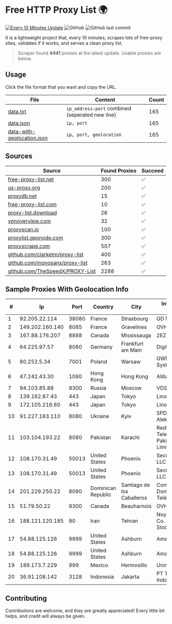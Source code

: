 
# Free HTTP Proxy List 🌍

[![Every 10 Minutes Update](https://github.com/mertguvencli/http-proxy-list/actions/workflows/main.yml/badge.svg?branch=main)](https://github.com/mertguvencli/http-proxy-list/actions/workflows/main.yml)
![GitHub](https://img.shields.io/github/license/mertguvencli/http-proxy-list)
![GitHub last commit](https://img.shields.io/github/last-commit/mertguvencli/http-proxy-list)

It is a lightweight project that, every 10 minutes, scrapes lots of free-proxy sites, validates if it works, and serves a clean proxy list.


> Scraper found **4441** proxies at the latest update. Usable proxies are below.

## Usage

Click the file format that you want and copy the URL.


|File|Content|Count|
|----|-------|-----|
|[data.txt](https://raw.githubusercontent.com/mertguvencli/http-proxy-list/main/proxy-list/data.txt)|`ip_address:port` combined (seperated new line)|165|
|[data.json](https://raw.githubusercontent.com/mertguvencli/http-proxy-list/main/proxy-list/data.json)|`ip, port`|165|
|[data-with-geolocation.json](https://raw.githubusercontent.com/mertguvencli/http-proxy-list/main/proxy-list/data-with-geolocation.json)|`ip, port, geolocation`|165|

## Sources

|Source|Found Proxies|Succeed|
|------|-------------|-------|
|[free-proxy-list.net](https://free-proxy-list.net)|300|✅|
|[us-proxy.org](https://www.us-proxy.org)|200|✅|
|[proxydb.net](http://proxydb.net)|15|✅|
|[free-proxy-list.com](https://free-proxy-list.com/?page=&port=&type%5B%5D=http&type%5B%5D=https&up_time=0&search=Search)|10|✅|
|[proxy-list.download](https://www.proxy-list.download/HTTP)|26|✅|
|[vpnoverview.com](https://vpnoverview.com/privacy/anonymous-browsing/free-proxy-servers)|32|✅|
|[proxyscan.io](https://www.proxyscan.io)|100|✅|
|[proxylist.geonode.com](https://proxylist.geonode.com/api/proxy-list?limit=300&page=1&sort_by=lastChecked&sort_type=desc&protocols=http,https)|300|✅|
|[proxyscrape.com](https://api.proxyscrape.com/v2/?request=displayproxies&protocol=http&timeout=10000&country=all&ssl=all&anonymity=all)|507|✅|
|[github.com/clarketm/proxy-list](https://raw.githubusercontent.com/clarketm/proxy-list/master/proxy-list-raw.txt)|400|✅|
|[github.com/monosans/proxy-list](https://raw.githubusercontent.com/monosans/proxy-list/main/proxies/http.txt)|263|✅|
|[github.com/TheSpeedX/PROXY-List](https://raw.githubusercontent.com/TheSpeedX/PROXY-List/master/http.txt)|2288|✅|


## Sample Proxies With Geolocation Info

|#|Ip|Port|Country|City|Internet Service Provider|
|-|--|----|-------|----|-------------------------|
|1|92.205.22.114|38080|France|Strasbourg|GD MASS Network|
|2|149.202.160.140|8085|France|Gravelines|OVH SAS|
|3|167.88.176.207|8888|Canada|Mississauga|2EZ Network Inc.|
|4|64.225.97.57|8080|Germany|Frankfurt am Main|DigitalOcean, LLC|
|5|80.252.5.34|7001|Poland|Warsaw|GWNET Autonomus System|
|6|47.242.43.30|1080|Hong Kong|Hong Kong|Alibaba.com LLC|
|7|94.103.85.88|9300|Russia|Moscow|VDSINA|
|8|139.162.87.43|443|Japan|Tokyo|Linode, LLC|
|9|172.105.216.60|443|Japan|Tokyo|Linode, LLC|
|10|91.227.183.110|8080|Ukraine|Kyiv|SPD Polyudov Aleksandr Igorevich|
|11|103.104.193.22|8080|Pakistan|Karachi|Redtone Telecommunications Pakistan (Private) Limited|
|12|108.170.31.49|50013|United States|Phoenix|Secured Servers LLC|
|13|108.170.31.49|50013|United States|Phoenix|Secured Servers LLC|
|14|201.229.250.22|8080|Dominican Republic|Santiago de los Caballeros|Compañía Dominicana de Teléfonos S. A.|
|15|51.79.50.22|9300|Canada|Beauharnois|OVH SAS|
|16|188.121.120.185|80|Iran|Tehran|Noyan Abr Arvan Co. ( Private Joint Stock)|
|17|54.88.125.126|9999|United States|Ashburn|Amazon.com, Inc.|
|18|54.88.125.126|9999|United States|Ashburn|Amazon.com, Inc.|
|19|189.173.7.229|999|Mexico|Hermosillo|Uninet S.A. de C.V|
|20|36.91.108.142|3128|Indonesia|Jakarta|PT Telekomunikasi Indonesia|



## Contributing

Contributions are welcome, and they are greatly appreciated! Every
little bit helps, and credit will always be given.

